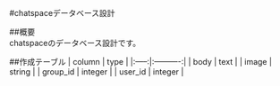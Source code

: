 #chatspaceデータベース設計  

##概要  
chatspaceのデータベース設計です。  

##作成テーブル
| column | type |
|:—–:|:———-:|
| body | text |
| image | string |
| group_id | integer |
| user_id | integer |